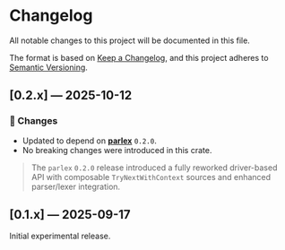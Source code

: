 # Changelog

All notable changes to this project will be documented in this file.

The format is based on [Keep a Changelog],
and this project adheres to [Semantic Versioning].

[Keep a Changelog]: https://keepachangelog.com/en/1.0.0/
[Semantic Versioning]: https://semver.org/spec/v2.0.0.html


## [0.2.x] — 2025-10-12

### 🧩 Changes
- Updated to depend on **[parlex](https://crates.io/crates/parlex)** `0.2.0`.
- No breaking changes were introduced in this crate.

> The `parlex` `0.2.0` release introduced a fully reworked driver-based API with
> composable `TryNextWithContext` sources and enhanced parser/lexer integration.


## [0.1.x] — 2025-09-17
Initial experimental release.

